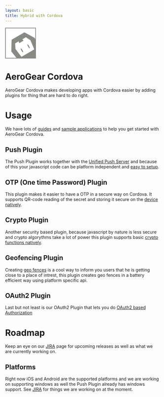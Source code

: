 ```yaml
---
layout: basic
title: Hybrid with Cordova
---
```


![Cordova logo](/img/cordova-logo.png)

# AeroGear Cordova
AeroGear Cordova makes developing apps with Cordova easier by adding plugins for thing that are hard to do right.

# Usage
We have lots of [guides](/docs/guides/aerogear-cordova/) and [sample applications](https://github.com/aerogear/aerogear-cordova-cookbook) to help you get started with AeroGear Cordova.

## Push Plugin
The Push Plugin works together with the [Unified Push Server](/docs/unifiedpush/) and because of this your javascript code can be
platform independent and [easy to setup](/docs/guides/aerogear-cordova/AerogearCordovaPush/).

## OTP (One time Password) Plugin
This plugin makes it easier to have a OTP in a secure way on Cordova. It supports QR-code reading of the secret and storing it secure on the [device natively](/docs/guides/aerogear-cordova/AerogearCordovaOTP/). 

## Crypto Plugin
Another security based plugin, because javascript by nature is less secure and crypto algorythms take a lot of power this plugin supports basic [crypto functions natively](/docs/guides/aerogear-cordova/AerogearCordovaCrypto/).

## Geofencing Plugin
Creating [geo fences](/docs/specs/aerogear-cordova/geofencing.html) is a cool way to inform you users that he is getting close to a place of intrest, this plugin creates geo fences in a battery efficient way using platform specific api.

## OAuth2 Plugin
Last but not least is our OAuth2 Plugin that lets you do [OAuth2 based Authorization](https://github.com/aerogear/aerogear-oauth2-cordova)

# Roadmap
Keep an eye on our [JIRA](https://jira.jboss.org/browse/AGCORDOVA) page for upcoming releases as well as what we are currently working on.

## Platforms
Right now iOS and Android are the supported platforms and we are working on supporting windows as well the Push Plugin already has windows support. See [JIRA](https://issues.jboss.org/browse/AGCORDOVA/?selectedTab=com.atlassian.jira.jira-projects-plugin:roadmap-panel) for things we are working on at the moment.
